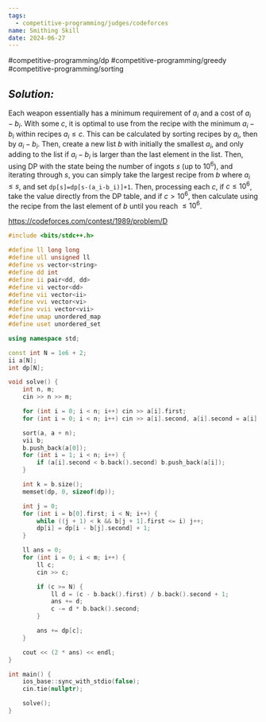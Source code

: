 ```yaml
---
tags:
  - competitive-programming/judges/codeforces
name: Smithing Skill
date: 2024-06-27
---
```

#competitive-programming/dp #competitive-programming/greedy #competitive-programming/sorting 
## _Solution:_
Each weapon essentially has a minimum requirement of $a_i$ and a cost of $a_i-b_i$. With some $c$, it is optimal to use from the recipe with the minimum $a_i-b_i$ within recipes $a_{i}\le c$. This can be calculated by sorting recipes by $a_i$, then by $a_i-b_i$. Then, create a new list $b$ with initially the smallest $a_i$, and only adding to the list if $a_i-b_i$ is larger than the last element in the list. Then, using DP with the state being the number of ingots $s$ (up to $10^6$), and iterating through $s$, you can simply take the largest recipe from $b$ where $a_{i}\le s$, and set `dp[s]=dp[s-(a_i-b_i)]+1`. Then, processing each $c$, if $c\le10^6$, take the value directly from the DP table, and if $c>10^6$, then calculate using the recipe from the last element of $b$ until you reach $\le10^6$.

https://codeforces.com/contest/1989/problem/D
```cpp
#include <bits/stdc++.h>

#define ll long long
#define ull unsigned ll
#define vs vector<string>
#define dd int
#define ii pair<dd, dd>
#define vi vector<dd>
#define vii vector<ii>
#define vvi vector<vi>
#define vvii vector<vii>
#define umap unordered_map
#define uset unordered_set

using namespace std;

const int N = 1e6 + 2;
ii a[N];
int dp[N];

void solve() {
    int n, m;
    cin >> n >> m;

    for (int i = 0; i < n; i++) cin >> a[i].first;
    for (int i = 0; i < n; i++) cin >> a[i].second, a[i].second = a[i].first - a[i].second;

    sort(a, a + n);
    vii b;
    b.push_back(a[0]);
    for (int i = 1; i < n; i++) {
        if (a[i].second < b.back().second) b.push_back(a[i]);
    }

    int k = b.size();
    memset(dp, 0, sizeof(dp));

    int j = 0;
    for (int i = b[0].first; i < N; i++) {
        while ((j + 1) < k && b[j + 1].first <= i) j++;
        dp[i] = dp[i - b[j].second] + 1;
    }

    ll ans = 0;
    for (int i = 0; i < m; i++) {
        ll c;
        cin >> c;

        if (c >= N) {
            ll d = (c - b.back().first) / b.back().second + 1;
            ans += d;
            c -= d * b.back().second;
        }

        ans += dp[c];
    }

    cout << (2 * ans) << endl;
}

int main() {
    ios_base::sync_with_stdio(false);
    cin.tie(nullptr);

    solve();
}
```